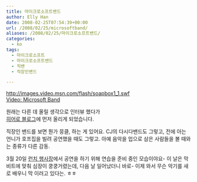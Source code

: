 ```yaml
---
title: 마이크로소프트밴드
author: Elly Han
date: 2008-02-25T07:54:39+00:00
url: /2008/02/25/microsoftband/
aliases: /2008/02/25/마이크로소프트밴드/
categories:
  - ko
tags:
  - 마이크로소프트
  - 마이크로소프트밴드
  - 직밴
  - 직장인밴드

---
```

<http://images.video.msn.com/flash/soapbox1_1.swf>  
<a title="Microsoft Band" href="http://video.msn.com/video.aspx?vid=ff7d798e-1cf6-49e7-8d28-173725fa1f2d" target="_new" rel="noopener noreferrer">Video: Microsoft Band</A>

원래는 다른 데 올릴 생각으로 인터뷰 했다가  
<a href="http://blog.ithero.co.kr/" target="_blank" rel="noopener noreferrer">히어로 블로그</A>에 먼저 올리게 되었습니다.

직장인 밴드를 보면 뭔가 뭉클, 하는 게 있어요. CJ의 다시다밴드도 그렇고, 전에 아는 언니가 호프집을 빌려 공연했을 때도 그렇고. 아예 음악을 업으로 삼은 사람들을 볼 때와는 종류가 다른 감동.

3월 20일 <a href="http://www.microsoft.com/korea/heroeshappenhere/events/default.mspx" target="_blank" rel="noopener noreferrer">런치 행사장</A>에서 공연을 하기 위해 연습을 준비 중인 모습이야요- 이 날은 막 비트에 맞춰 심장이 쿵쿵거렸는데, 다음 날 일어났더니 바로- 이제 와서 무슨 악기를 새로 배우니 막 이러고 있다는. ㅎㅎ